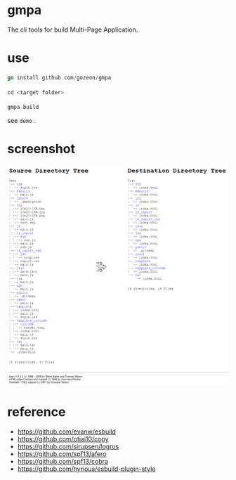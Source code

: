 # gmpa

The cli tools for build Multi-Page Application.

# use

```go
go install github.com/gozeon/gmpa

cd <target folder>

gmpa build
```

see `demo` .

# screenshot

![](2023-06-20_090920.png "screenshot")

# reference

- https://github.com/evanw/esbuild
- https://github.com/otiai10/copy
- https://github.com/sirupsen/logrus
- https://github.com/spf13/afero
- https://github.com/spf13/cobra
- https://github.com/hyrious/esbuild-plugin-style